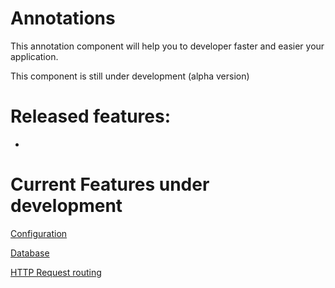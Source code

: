 # Annotations
This annotation component will help you to developer faster and easier your application.

This component is still under development (alpha version)

# Released features:

- 

# Current Features under development


[Configuration](src/Configuration/README.md)

[Database](src/Database/README.md)

[HTTP Request routing](src/Request/README.md)
